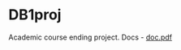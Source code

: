 # DB1proj
Academic course ending project.
Docs - [doc.pdf](https://github.com/fossilguy47/DB1proj/files/8179247/dokumentacjabd1.pdf)
